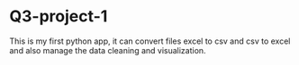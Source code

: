 # Q3-project-1
This is my first  python app, it can convert files excel to csv and csv to excel and also manage the data cleaning and visualization.
